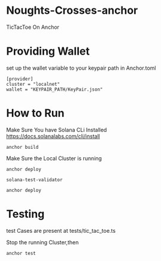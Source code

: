 # Noughts-Crosses-anchor
TicTacToe On Anchor
# Providing Wallet
set up the wallet variable to your keypair path in Anchor.toml
```console
[provider]
cluster = "localnet"
wallet = "KEYPAIR_PATH/KeyPair.json"
```
# How to Run
Make Sure You have Solana CLi Installed
https://docs.solanalabs.com/cli/install
```console
anchor build
```
Make Sure the Local Cluster is running
```console
anchor deploy 
```
```console
solana-test-validator
```
```console
anchor deploy 
```
# Testing
test Cases are present at tests/tic_tac_toe.ts

Stop the running Cluster,then 
```console
anchor test
```



